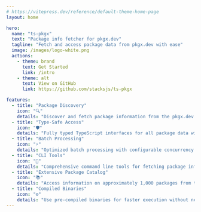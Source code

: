 ```yaml
---
# https://vitepress.dev/reference/default-theme-home-page
layout: home

hero:
  name: "ts-pkgx"
  text: "Package info fetcher for pkgx.dev"
  tagline: "Fetch and access package data from pkgx.dev with ease"
  image: /images/logo-white.png
  actions:
    - theme: brand
      text: Get Started
      link: /intro
    - theme: alt
      text: View on GitHub
      link: https://github.com/stacksjs/ts-pkgx

features:
  - title: "Package Discovery"
    icon: "🔍"
    details: "Discover and fetch package information from the pkgx.dev Pantry."
  - title: "Type-Safe Access"
    icon: "🛡️"
    details: "Fully typed TypeScript interfaces for all package data with IntelliSense support."
  - title: "Batch Processing"
    icon: "⚡"
    details: "Optimized batch processing with configurable concurrency for efficiently handling hundreds of packages."
  - title: "CLI Tools"
    icon: "🧰"
    details: "Comprehensive command line tools for fetching package info and generating files."
  - title: "Extensive Package Catalog"
    icon: "📚"
    details: "Access information on approximately 1,000 packages from the pkgx ecosystem."
  - title: "Compiled Binaries"
    icon: "⚙️"
    details: "Use pre-compiled binaries for faster execution without needing a JavaScript runtime."
---
```


<Home />
